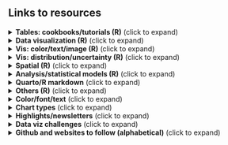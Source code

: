 ## Links to resources

<details>
  <summary><b>Tables: cookbooks/tutorials (R)</b> (click to expand)</summary>

<!-- toc -->

* [RStudio Community Table Gallery](https://www.rstudio.com/blog/rstudio-community-table-gallery/): lots of tables with #rstats code 
* [Winners of the 2022 Table Contest](https://posit.co/blog/winners-of-the-2022-table-contest/) post by Rich Iannone and Curtis Kephart
* [{gt}](https://gt.rstudio.com/), [{gtExtras}](https://jthomasmock.github.io/gtExtras/) packages
  * [Making Beautiful Tables with {gt}](https://www.youtube.com/watch?v=z0UGmMOxl-c) video by Richard Iannone, RStudio
  * [{gt} Intendo Game Data Project Walkthrough](https://www.youtube.com/watch?v=aPRVzk9pvno) video by Richard Iannone, RStudio
  * {gt} tables ([1](https://twitter.com/thomas_mock/status/1478485656552812549), [2](https://twitter.com/thomas_mock/status/1454213303065096200), [3](https://twitter.com/thomas_mock/status/1440352188102942721), [4](https://twitter.com/thomas_mock/status/1437792802495139852), [5](https://twitter.com/thomas_mock/status/1442541043019390982)) by Thomas Mock
  * {gt} tables using #TidyTuesday data | RStudio: [Digital Publications](https://twitter.com/riannone/status/1511387252903010305), [Crosswords](https://twitter.com/rstudio/status/1529138398849810432), [Eurovision](https://twitter.com/kierisi/status/1534204134215548928) by [Jesse Mostipak](https://twitter.com/kierisi/status/1512798946778886144) and Richard Iannone
  * [3MW (Spice up your tables)](https://alberts-newsletter.beehiiv.com/p/3mw-spice-up-tables), [3MW (Images, Icons and ggplots in tables)](https://alberts-newsletter.beehiiv.com/p/3mw-images-icons-ggplot-tables), [3MW (Arranging {gt} tables)](https://alberts-newsletter.beehiiv.com/p/arranging-gt-tables) and background color gradient [code](https://twitter.com/rappa753/status/1585345561980387328) by Albert Rapp
  * [Creating beautiful tables in R with {gt}](https://gt.albert-rapp.de/) book by Albert Rapp 
  * [Embedding custom HTML in gt tables](https://themockup.blog/posts/2020-10-31-embedding-custom-features-in-gt-tables/) by Tom Mock
  * [Getting started with {gt} tables](https://nrennie.rbind.io/blog/2022-04-21-getting-started-with-gt-tables/) by Nicola Rennie
  * [Riding tables with {gt} and {gtExtras} tutorial](https://bjnnowak.netlify.app/2021/10/04/r-beautiful-tables-with-gt-and-gtextras/) by Benjamin Nowak 
  *  RStudio table contest tutorial from [Kaustav Sen (2020)](https://rpubs.com/kaustav/table_contest_2020), [Jack Davison (2021)](https://rpubs.com/JackDavison/gt-openair) 
  * [The grammar of tables in python (pandas) and R (gt)](https://karbartolome.quarto.pub/the-grammar-of-tables/) by Karina Bartolomé 
* [{reactable}](https://glin.github.io/reactable/), [{reactablefmtr}](https://kcuilla.github.io/reactablefmtr/) packages
    * [{reactablefmtr} cookbook](https://kcuilla.github.io/reactablefmtr/articles/reactablefmtr_cookbook.html) by Kyle Cuilla
    * Data viz recreation ([1](https://twitter.com/kc_analytics/status/1563594941665665029), [2](https://twitter.com/kc_analytics/status/1564248716323725315)) using {reactablefmtr} by Kyle Cuilla
    * #TidyTuesday tables ([1](https://twitter.com/schmid_07/status/1480915022041788418), [2](https://twitter.com/schmid_07/status/1488596892242124800)) by Bill Schmid
    * #TidyTuesday Axios Harris Poll [table](https://twitter.com/geokaramanis/status/1532662340826583040) by Georgios Karamanis
    * [Using reactable in #TidyTuesday CHAT dataset - World Energy Production](https://jvelezmagic.com/blog/2022-07-23-tidituesday-2022-29/) by Jesús Vélez Santiago
    * [U.S. Gas Prices Visualized](https://github.com/kcuilla/USgasprices) by Kyle Cuilla ([Twitter thread on tables in tooltip](https://twitter.com/kc_analytics/status/1572261687419445248))
* [How to Make Beautiful Tables in R](https://rfortherestofus.com/2019/11/how-to-make-beautiful-tables-in-r/) by David Keyes 
* [Table built in {ggplot2}](https://twitter.com/tanya_shapiro/status/1571891744844972032), [ggplot part 2: sparklines](https://twitter.com/tanya_shapiro/status/1584616721251725312) and [#TidyTuesday FIFA World Cup table](https://twitter.com/tanya_shapiro/status/1598387029171228674) by Tanya Shapiro
  * [Recreation](https://twitter.com/rappa753/status/1586395447714717696/photo/1) of [Tanya Shapiro's ggplot table](https://twitter.com/tanya_shapiro/status/1584616721251725312) in {gt} by Albert Rapp 
* [Interactive Tooltip Tables](https://twitter.com/kc_analytics/status/1576256004638941185): how to add {gt}/{gtExtras} and {kableExtra} tables to {ggiraph} tooltips by Kyle Cuilla   

<!-- toc -->
 
<!-- tocstop -->
   
</details>      
    
<details>
  <summary><b>Data visualization (R)</b> (click to expand)</summary>

<!-- toc --> 
* Collection/list   
   * [R for Data Science (2e)](https://r4ds.hadley.nz/) written by Hadley Wickham, Mine Çetinkaya-Rundel, and Garrett Grolemund
   * [{ggplot2} extensions](https://exts.ggplot2.tidyverse.org/gallery/)  
   * [Awesome ggplot2](https://github.com/erikgahner/awesome-ggplot2) A curated list of awesome ggplot2 tutorials, packages.. by Erik Gahner Larsen @erikgahner
   * [Graphic Design with #ggplot2](https://twitter.com/CedScherer/status/1559989331644882944) and [Collection of ggplot2 tutorials](https://twitter.com/CedScherer/status/1441126976870252548?s=20) by Cédric Scherer
   * List of R resources [thread](https://twitter.com/rappa753/status/1623713353754644480) by Albert Rapp 
   * [The R Graph Gallery](https://r-graph-gallery.com/) and [dataviz-inspiration.com](https://www.dataviz-inspiration.com/) by Yan Holtz ([introductory thread](https://twitter.com/R_Graph_Gallery/status/1610265460469006337) and [resources thread](https://twitter.com/R_Graph_Gallery/status/1613201849590366212))
   * [@WeAreRLadies](https://twitter.com/WeAreRLadies)'s [Tips/ideas/analysis](https://github.com/emitanaka/wearerladies) 
   * [@WeAreRLadies](https://twitter.com/WeAreRLadies): data visualisations and "enhanced" reproducible outputs posts [Day 1](https://twitter.com/WeAreRLadies/status/1597355466329292800), [Day 2](https://twitter.com/WeAreRLadies/status/1597692873612328968), [Day 3](https://twitter.com/WeAreRLadies/status/1598087858644025345), [Day 4](https://twitter.com/WeAreRLadies/status/1598442597630021634), [Day 5](https://twitter.com/WeAreRLadies/status/1598695390580248576) and [Day 6](https://twitter.com/WeAreRLadies/status/1599095497196707841) by Cara Thompson 
  * [Anything Is Plotsible](https://github.com/tashapiro/anything-is-plotsible) materials and resources by Tanya Shapiro and R-Ladies Abuja
* Tutorials/tips       
   * [A Quick How-To On Labelling Bar Graphs In Ggplot2](https://www.cedricscherer.com/2021/07/05/a-quick-how-to-on-labelling-bar-graphs-in-ggplot2/) by Cédric Scherer   
   * [Art from code](https://art-from-code.netlify.app/) by Danielle Navarro, generative art workshop notes from #RStudioConf2022 
   * [Bullet Chart Variants in R](https://themockup.blog/posts/2020-11-29-bullet-chart-variants-in-r/index.html#create-a-legend) by Thomas Mock 
   * [Bullet chart in ggplot](https://twitter.com/tanya_shapiro/status/1628804725675069440) by Tanya Shapiro
   * [Connected scatterplot with two corresponding line charts](https://twitter.com/rappa753/status/1616512082954039296) code by Albert Rapp
   * [Cool Word Clouds in R](https://spencerschien.info/post/data_viz_how_to/dense_word_clouds/) by Spencer Schien
   * [Create an Extended Dumbbell Plot in R with ggplot2](https://toebr.github.io/ggplot2_extended_dumbbell_plot_tutorial/) by Tobias Stalder
   * [Create an interactive graph with the {ggiraph} package](https://bjnnowak.netlify.app/2022/01/07/r-who-grows-what/) by Benjamin Nowak  
   * [Creating and using custom ggplot2 themes](https://themockup.blog/posts/2020-12-26-creating-and-using-custom-ggplot2-themes/) by Thomas Mock
   * [Creating flowcharts with {ggplot2}](https://nrennie.rbind.io/blog/2022-06-06-creating-flowcharts-with-ggplot2/) by Nicola Rennie
   * [Creating interactive visualizations with {ggiraph} (with or without Shiny)](https://albert-rapp.de/posts/ggplot2-tips/17_ggiraph/17_ggiraph.html) by Albert Rapp 
   * [Creating “Super” Radar Plots with ggplot2](https://rpubs.com/tshapiro/super-radar-plots) by Tanya Shapiro 
   * [Curvy arrows in #Rstats plots](https://twitter.com/jschwabish/status/1613175754728022017) thread by Jon Schwabish
   * [Designing #TidyTuesday visualisations for mobile (with Quarto)](https://nrennie.rbind.io/blog/2022-08-16-designing-tidytuesday-visualisations-for-mobile-with-quarto/) by Nicola Rennie 
   * [Easily create sector and series of circles charts using Cartesian coordinates and ggplot2 with {ggtricks}](https://www.abdoulblog.com/posts/2023-05-31_ggtricks-intro/) by Abdoul ISSA BIDA
   * [Efficiency and Consistency: Automate Subset Graphics with ggplot2 and purrr](https://www.cedricscherer.com/2023/07/05/efficiency-and-consistency-automate-subset-graphics-with-ggplot2-and-purrr/) by Cédric Scherer
   * [Exploring other ggplot2 geoms](https://ivelasq.rbind.io/blog/other-geoms/) by Isabella Velásquez
   * [Ordering fill colour and removing white space](https://twitter.com/cararthompson/status/1600852528056471554) in waffle::geom_waffle by Cara Thompson
   * [ggplot Wizardry Hands-On](https://www.google.com/search?q=ggplot+wizardry&oq=ggplot+wizar&aqs=chrome.1.69i57j0i512.3869j0j4&sourceid=chrome&ie=UTF-8) by Cédric Scherer     
   * [Horror Movies](https://github.com/tashapiro/horror-movies) ggplot2 workshop by Tanya Shapiro ([tweet](https://twitter.com/tanya_shapiro/status/1580638749687676930))
   * [How to recreate Pew opinion graphs with ggplot2 in R](https://rforpoliticalscience.com/2022/06/02/recreate-pew-opinion-graphs-with-ggplot-in-r/) by R for Political Science 
   * [Increasing the Flexibility and Robustness of Plots in ggplot2](https://meghan.rbind.io/blog/plot-robustness/) by Meghan Hall 
   * [Line chart with small multiple](https://r-graph-gallery.com/web-line-chart-small-multiple-all-group-greyed-out.html) by Gilbert Fontana on R Graph Gallery
   * [Storytelling in ggplot using rounded rectangles](https://albert-rapp.de/posts/ggplot2-tips/11_rounded_rectangles/11_rounded_rectangles.html) by Albert Rapp 
   * [Variations on a ggtheme: Applying a unifying aesthetic to your plots](https://www.cararthompson.com/talks/nhsr2022-ggplot-themes/) by Cara Thompson
* Facets/legends/axes
  * [Aligning Your Axes](https://rfortherestofus.com/2022/07/align-axes/) by Cara Thompson 
  * [Combining inset plots with facets using ggplot](https://clarewest.github.io/blog/post/2019-08-27-combining-inset-plots-with-facets-using-ggplot/) by Clare West
  * [coord_cartesian() with a combination of ylim and clip = "off"](https://twitter.com/_ansgar/status/1573599564258545664) by Ansgar Wolsing @_ansgar 
  * [Customize the axis scales for individual ggplot facets](https://genchanghsu.github.io/ggGallery/posts/2021-09-11-post-7-customize-the-axis-scales-for-individual-facets/) by Gen-Chang Hsu 
  * [Expansion for discrete scale](https://github.com/ch-bu/ggplot2-fundamentals/blob/main/cheatsheets/09_ggplot2_fundamentals_cheatsheet_expansion_discrete.pdf) by Christian Burkhart  
  * [Hybrid map: Chloropleth X Time series](https://bjnnowak.netlify.app/2021/09/28/r-hybrid-map-chlorpleth-x-time-series/) by Benjamin Nowak 
  * [Reordering and facetting for ggplot2](https://juliasilge.com/blog/reorder-within/) using reorder_within() by Julia Silge
  * Facets with connecting lines [graphic](https://twitter.com/issa_madjid/status/1577401265050353666/photo/1) by Abdoul Madjid
  * [Changing Glyph in legend in ggplot2](https://www.emilhvitfeldt.com/post/changing-glyph-in-ggplot2/) by Emil Hvitfeldt
  * @FilmicAesthetic's [Collection of ggplot2 legend key shapes](https://twitter.com/FilmicAesthetic/status/1537535639100567555)
  * [Long color bar](https://twitter.com/rappa753/status/1610667515381702657) legend in ggplot2 by Albert Rapp
* Recreations
  * [Recreate - Sankey flow chart](https://www.emilhvitfeldt.com/post/2018-03-20-recreate-sankey-flow-chart/) by Emil Hvitfeldt
  * [Recreating the New York Times COVID-19 Spiral Graph](https://bydata.github.io/nyt-corona-spiral-chart/) by Ansgar Wolsing
  * [Starting 2022 Off With A Fairly Complex {ggplot2} Recreation Plot](https://rud.is/b/2022/01/04/starting-2022-off-with-a-fairly-complex-ggplot2-recreation-plot/) by Bob Rudis
  * [NYTimes map recreation](https://twitter.com/tanya_shapiro/status/1546520567980892160) by Tanya Shapiro
  * [Leo line chart](https://twitter.com/tanya_shapiro/status/1565029412428562433) by Tanya Shapiro
  * [Leo line chart with gradient](https://twitter.com/kustav_sen/status/1565256414381355008) by Kaustav Sen
  * [The Economist's lollipop chart in ggplot](https://twitter.com/tanya_shapiro/status/1634214864435462146) by Tanya Shapiro
  * [Creating a cracked egg plot using {ggplot2} in R](https://nrennie.rbind.io/blog/cracked-egg-plot-ggplot2/) by Nicola Rennie
 <!-- toc -->
 
<!-- tocstop -->
</details> 

<details>
  <summary><b>Vis: color/text/image (R)</b> (click to expand)</summary>

<!-- toc --> 
* Color
  * [Beautifully Annotated: Enhancing your ggplots with Text](https://www.cararthompson.com/talks/rl-cambridge-beautifully-annotated/) by Cara Thompson and R-Ladies Cambridge
  * [Center continuous palettes in ggplot2](https://www.emilhvitfeldt.com/post/2019-05-21-center-continuous-palettes-in-ggplot2/) by Emil Hvitfeldt
  * [Comprehensive list of color palettes in r](https://github.com/EmilHvitfeldt/r-color-palettes) by Emil Hvitfeldt
  * [Custom colour palettes for {ggplot2}](https://www.jumpingrivers.com/blog/custom-colour-palettes-for-ggplot2/) by Nicola Rennie
  * [Custom colour scales for {ggplot2}](https://nrennie.rbind.io/talks/rladies-cambridge-ggplot2-colours/) slides by Nicola Rennie in RLadies
  * [How to use multiple colour scales in ggplot with {ggnewscale}](https://gradientdescending.com/how-to-use-multiple-color-scales-in-ggplot-with-ggnewscale/) by Dan Oehm
  * [Palatable Palettes: Five tips for creating and applying bespoke colour schemes](https://www.cararthompson.com/talks/nhsr2022-palatable-palettes/) by Cara Thompson
  * [Plot RGB satellite imagery in true-color with ggplot2 in R](https://medium.com/@tobias.stalder.geo/plot-rgb-satellite-imagery-in-true-color-with-ggplot2-in-r-10bdb0e4dd1f) by Tobias Stalder
  * [Use prismatic with after_scale() for finer control of colors in ggplot2](https://www.emilhvitfeldt.com/post/2020-03-06-use-prismatic-with-after_scale-for-finer-control-of-colors-in-ggplot2/) by Emil Hvitfeldt
* Text  
  * [{geomtextpath}](https://github.com/AllanCameron/geomtextpath) R package by Allan Cameron for writing text on a path in ggplot2, [example](https://twitter.com/rappa753/status/1610305082679234562) from Albert Rapp
  * [{gradienttext}](https://github.com/samiaab1990/gradienttext) R package by Samia for creating gradient text labels on ggplot graphs
  * [Alt Text in R: Plots, Reports, and Shiny](https://www.jumpingrivers.com/blog/accessibility-alt-text-in-r/) by Nicola Rennie in Jumping Rivers
  * [Easy to read text with ggfx::with_outer_glow()](https://twitter.com/cararthompson/status/1611389044847697920) thread by Cara Thompson
  * [How to use Fonts and Icons in ggplot](https://albert-rapp.de/post/2022-03-04-fonts-and-icons/) Albert Rapp
  * Level Up Your Labels: Tips and Tricks for Annotating Plots [poster](https://www.cararthompson.com/talks/user2022) and [Twitter thread](https://twitter.com/cararthompson/status/1539662527499337728) by Cara Thompson 
  * [Quick and easy ways to deal with long labels in ggplot2](https://www.andrewheiss.com/blog/2022/06/23/long-labels-ggplot/) by Andrew Heiss
  * [Text customization with {ggplot2}](https://bjnnowak.netlify.app/2021/09/05/r-changing-plot-fonts/) by Benjamin Nowak 
  * [Understanding text size and resolution in ggplot2](https://www.christophenicault.com/post/understand_size_dimension_ggplot2/) by Christophe Nicault
  * Materials on annotations and color ([1](https://www.cararthompson.com/talks/colour-and-annotations/), [2](https://twitter.com/cararthompson/status/1588905430092517377), [3](https://www.cararthompson.com/talks/rmedicine2023-workshop/)) by Cara Thompson
* Image
  * [Add a semi-transparent overlay to an image with {magick}](https://themockup.blog/posts/2022-06-22-magick-overlay/) by Tom Mock 
  * Crop images to circles: [cropcircles package](https://twitter.com/danoehm/status/1568900056421650433) by Dan Ohm; [Thread](https://twitter.com/tanya_shapiro/status/1547238091781455875) on circle crop images by Tanya Shapiro 
  * [Plotting Points as Images in ggplot](https://themockup.blog/posts/2020-10-11-embedding-images-in-ggplot/) by Thomas Mock 
  * [Relative coordinates or NPC in ggplot2](https://www.christophenicault.com/post/npc_ggplot2/) by Christophe Nicault   
  * [Using thumbnails in ggplot2](https://twitter.com/quite_grey/status/1486294048151326726) by not quite my grey @quite_grey  
  * [Documented approach](https://twitter.com/dickie_roper) to recreating images/photos on continous spirals (or other shapes) in #rstats with #ggplot2 by Chris @dickie_roper  

 <!-- toc -->
 
<!-- tocstop -->
</details> 

<details>
  <summary><b>Vis: distribution/uncertainty (R)</b> (click to expand)</summary>

<!-- toc --> 
* Distributions 
  * [{ggdist}](https://github.com/mjskay/ggdist) R package and [articles](https://mjskay.github.io/ggdist/index.html) by Matthew Kay, {ggdist} [3.2.0](https://mjskay.github.io/ggdist/news/index.html#ggdist-320) highlights Twitter [thread](https://twitter.com/mjskay/status/1549570149497323520)
  * [ggdist: Make a Raincloud Plot to Visualize Distribution in ggplot2](https://www.r-bloggers.com/2021/07/ggdist-make-a-raincloud-plot-to-visualize-distribution-in-ggplot2/) by Business Science in R bloggers  
  * {gghalves} [vignette](https://erocoar.github.io/gghalves/) by Frederik Tiedemann
  * Beeswarm chart with circle packing in [Bee Swarm Charts in R](https://aryntoombs.github.io/tutorials/beeswarm.html) by Aryn Toombs (h/t [@geokaramanis](https://twitter.com/geokaramanis/status/1665379431651717125))
  * [Beyond Bar and Box Plots](https://z3tt.github.io/beyond-bar-and-box-plots/) by Cédric Scherer
  * Nicola Rennie's [twitter post](https://twitter.com/nrennie35/status/1514996175753125888) for #30DayChartChallenge #Day15 
  * [Visualising distributions with raincloud plots (and how to create them with ggplot2)](https://www.cedricscherer.com/2021/06/06/visualizing-distributions-with-raincloud-plots-and-how-to-create-them-with-ggplot2/) by Cédric Scherer
  * [Visualizing distributions and uncertainty using ggdist](https://www.mjskay.com/presentations/rstudio-conf-2022-talk.pdf) slides by Matthew Kay from #rstudioconf2022
* Uncertainty 
  * [16 Visualizing uncertainty](https://clauswilke.com/dataviz/visualizing-uncertainty.html) in [Fundamentals of Data Visualization book by Claus O. Wilke](https://clauswilke.com/dataviz/)
  * A biased tour of uncertainty visualization zoo by Matthew Kay ([slides](https://www.mjskay.com/presentations/tapestry2018-uncertainty.pdf), [YT video](https://www.youtube.com/watch?v=E1kSnWvqCw0&t=1780s))
  * Tidydata and Bayesian analysis making uncertainty visualization fun by Matthew Kay ([slides](https://www.mjskay.com/presentations/openvisconf2018-bayes-uncertainty-2.pdf), [YT video](https://www.youtube.com/watch?v=vqzO-9LSoG4&t=2s))
  * [Uncertainty Examples](https://github.com/mjskay/uncertainty-examples) by Matthew Kay 
  * [Visualizing the Uncertainty in Data](https://flowingdata.com/2018/01/08/visualizing-the-uncertainty-in-data/) by Nathan Yau @flowingdata
 <!-- toc -->
 
<!-- tocstop -->
</details>   

<details>
  <summary><b>Spatial (R)</b> (click to expand)</summary>

<!-- toc --> 
  * [A curated list](https://github.com/marcosci/awesome-rayshader-rayrender) of awesome rayshader and rayrender resources and shiny things by Marco Sciaini @shinysci 
  * [A shaded relief map in a tweet](https://twitter.com/researchremora/status/1576640047180181504) by flotsam @researchremora
  * [A US map in a tweet](https://twitter.com/kyle_e_walker/status/1576232908968558593) by Kyle Walker @kyle_e_walker
  * [Bertin R Package](https://twitter.com/BjnNowak/status/1660605200137175042): easily transform choropleth maps into valued points by Benjamin Nowak
  * [Create spatial square/hexagon grids and count points inside in R with sf](https://urbandatapalette.com/post/2021-08-tessellation-sf/) by Kenneth Wong
  * [Creating High-Quality 3D Visuals with Rayshader](https://spencerschien.info/post/data_viz_how_to/high_quality_rayshader_visuals/) by Spencer Schien
  * [Explore the hidden secrets of urban layouts with #rstats](https://twitter.com/shinysci/status/1656284290198433792) ([gist](https://gist.github.com/marcosci/2a26e936c007e58493bf5fc8a2c25209)) by Marco Sciaini @shinysci
  * [Geocomputation with R’s guide to reproducible spatial data analysis](https://twitter.com/jakub_nowosad/status/1587106672383762434) by Jakub Nowosad
  * [geocompx](https://geocompx.org/): home for all of our resources on reproducible geographic data analysis, modeling, and visualization with open source software
  * [Geographic Data Science with R: Visualizing and Analyzing Environmental Change](https://bookdown.org/mcwimberly/gdswr-book/) by Michael C. Wimberly
  * [Group-wise spatial data analysis](https://twitter.com/kyle_e_walker/status/1559568087942172673) thread by Kyle Walker @kyle_e_walker
  * [Inverse-distance weighted smoothing](https://twitter.com/nrennie35/status/1612740418206306310) dataviz and thread by Nicola Rennie
  * [Making crisp spike maps with R](https://www.youtube.com/watch?v=qTDf5VVnjMM) by Milos Popovic
  * [Making maps with R](https://www.paulamoraga.com/tutorial-maps/) by Paula Moraga, KAUST 
  * [Manipulating Simple Feature Geometries](https://r-spatial.github.io/sf/articles/sf3.html#affine-transformations) by Edzer Pebesma
  * [Map Africa using OSM data in R](https://twitter.com/milos_agathon/status/1588565316648329217) by Milos Popovic
  * [Map city expandsion in R](https://twitter.com/milos_agathon/status/1648809318026813442) by Milos Popovic
  * [Mapping isochrones in {ggplot2}](https://jamiehudson.netlify.app/post/) by Jamie Hudson 
  * [Mapping OSM and satellite data with terra in R](https://milospopovic.net/mapping-raster-files-with-terra-in-r/) by Milos Popovic
  * Mix and match regular geoms with `geom_sf()` [thread](https://twitter.com/ClausWilke/status/1275938314055561216) by Claus Wilke @ClausWilke
  * [Pattern-based spatial analysis with {motif}](https://twitter.com/jakub_nowosad/status/1575105118311047168) by Jakub Nowosad
  * [R packages for visualising spatial data](https://nrennie.rbind.io/blog/2022-12-17-r-packages-for-visualising-spatial-data/) by Nicola Rennie
  * [Route finding (sfnetwork vignettes)](https://twitter.com/quite_grey/status/1411785842520203266) by not quite my grey @quite_grey
  * [Short tutorial on how to create small spatial multiples with #rstats](https://twitter.com/shinysci/status/1541119104395780096) by Marco Sciaini @shinysci  
  * [Spatial Data Sources in R](https://ecodynizw.github.io/posts/r-spatial-data/) by Cédric Scherer on Ecological Dynamics
  * [Spatial resampling for #TidyTuesday and the #30DayMapChallenge](https://www.google.com/url?sa=t&rct=j&q=&esrc=s&source=web&cd=&cad=rja&uact=8&ved=2ahUKEwjBwqzRo8P6AhUIxhoKHfULAtYQFnoECAwQAQ&url=https%3A%2F%2Fjuliasilge.com%2Fblog%2Fmap-challenge%2F&usg=AOvVaw3Tu9w1J9rjPcCLrnDCZ3Cd) by Julia Silge
  * [Rayshader Portraits](https://github.com/Pecners/rayshader_portraits) repo by Spencer Schien @MrPecners
  * [Recordings of #geospatial tutorials from the OpenGeoHub Summer School 2022](https://github.com/Nowosad/OGH_summer_school_2022) by Jakub Nowosad 
  * [An Introduction to GIS](https://bjnnowak.github.io/gis/) by Benjamin Nowak
 <!-- toc -->
 
<!-- tocstop -->
</details>  

<details>
  <summary><b>Analysis/statistical models (R)</b> (click to expand)</summary>
<!-- toc --> 

* Analysis
  * [Analysis of the voting patterns with widyr](https://twitter.com/juliasilge/status/1532862734487785474) by Julia Silge
  * [JABSTB: Statistical Design and Analysis of Experiments with R](https://tjmurphy.github.io/jabstb/) by TJ Murphy PhD
  * [Network analysis with {tidygraph}](https://bjnnowak.netlify.app/2021/09/30/r-network-analysis-with-tidygraph/) by Benjamin Nowak 
  * [PCA with tidyverse](https://bjnnowak.netlify.app/2021/09/15/r-pca-with-tidyverse/) by Benjamin Nowak
  * [R vs Python — Live Stream Analysis](https://amitlevinson.com/blog/r-and-python/) by Amit Grinson @Amit_Levinson 
  * [Using functional analysis to model air pollution data in R](https://nrennie.rbind.io/blog/2022-11-14-using-functional-analysis-to-model-air-pollution-data-in-r/) by Nicola Rennie
  * [Good Coding Practices for Data Analysts](https://www.heatherturner.net/talks/nhs-r2022/#1) by Heather Turner @HeathrTurnr
  * [Four simple ways to integrate your data dictionary into your data cleaning process](https://cghlewis.com/blog/dict_clean/) by Crystal Lewis 
  * [Optimal number of clusters in cluster analysis: methods & R packages](https://twitter.com/selcukorkmaz/status/1650501705920921602) Twitter thread by @selcukorkmaz
* Statistical models/tidymodels
  * [Tidy Modeling with R](https://www.tmwr.org/) book by Max Kuhn and Julia Silge 
  * [Julia Silge's blog](https://juliasilge.com/blog/) demonstrating how to use the tidymodels packages with #TidyTuesday data
  * [Machine learning with tidymodels] slides by Julia Silge, Max Kuhn, and David Robinson, from #rstudioconf2022  
  * [ISLR tidymodels labs](https://emilhvitfeldt.github.io/ISLR-tidymodels-labs/index.html) by Emil Hvitfeldt
  * [Fitting many statistical models at once using dplyr](https://cameronpatrick.com/post/2023/06/dplyr-fitting-multiple-models-at-once/) by Cameron Patrick    
<!-- tocstop -->
</details>   
  
<details>
  <summary><b>Quarto/R markdown</b> (click to expand)</summary>
<!-- toc --> 
  
* Quarto
  * [Awesome Quarto](https://github.com/mcanouil/awesome-quarto): list of Quarto resources by Mickaël Canouil @MickaelCanouil
  * [A Quarto tip a day](https://mine-cetinkaya-rundel.github.io/quarto-tip-a-day/) ([@quarto_pub](https://twitter.com/quarto_pub)) by Mine Çetinkaya-Rundel
  * [Getting Started with Quarto](https://twitter.com/thomas_mock/status/1552611174587535360) workshop full materials by Tom Mock from #rstudioconf2022 
    * Welcome to Quarto Workshop! 2 hour webinar [video](https://www.youtube.com/watch?v=yvi5uXQMvu4) and [slides](https://jthomasmock.github.io/quarto-2hr-webinar/) by  Tom Mock, RStudio
  * [Quarto for the curious](https://thomasmock.quarto.pub/quarto-curious/#/TitleSlide) slides by Tom Mock, from Day 1 of #rstudioconf2022 
  * [Hello Quarto: Share + Collaborate + Teach + Reimagine](https://mine-cetinkaya-rundel.github.io/quarto-tip-a-day/posts/31-hello-quarto/) by Mine Çetinkaya-Rundel and Julia Stewart Lowndes, from Day 2 of #rstudioconf2022 
  * [Creating a blog with Quarto in 10 steps](https://beamilz.com/posts/2022-06-05-creating-a-blog-with-quarto/) by Beatriz Milz
  * [.qmd using python, R and Observable](https://twitter.com/hrbrmstr/status/1553043936482136065) by boB Rudis @hrbrmstr
  * [Making Slides in Quarto with reveal.js](https://meghan.rbind.io/blog/quarto-slides/) by Meghan Hall
  * [ObservableHQ JavaScript Choropleth With Data From R](https://twitter.com/hrbrmstr/status/1556308005225897984) by boB Rudis @hrbrmstr
  * [How to use Quarto for Parameterized Reporting](https://www.mm218.dev/posts/2022-08-04-how-to-use-quarto-for-parameterized-reporting/) by Mike Mahoney
  * [Quarto/RMarkdown - What’s Different?](https://twitter.com/tladeras/status/1583453425366634496) slides by Ted Laderas
  * [Intro to Quarto](https://twitter.com/ivelasq3/status/1586012119337553920) by Isabella Velásquez
  * [Searchable table of various useful Quarto tips I've collected from around the Web/social media](https://apps.machlis.com/shiny/quartotips/) by Sharon Machlis
  * [Combining R and Python with {reticulate} and Quarto](https://nrennie.rbind.io/blog/combining-r-and-python-with-reticulate-and-quarto/) by Nicola Rennie
* R Markdown
  * [Automating Sentences with R](https://twitter.com/cararthompson/status/1577623068419141632) by Cara Thompson
  * [RMarkdown for Reproducible Reporting](https://twitter.com/thomas_mock/status/1519405395177086983) by Tom Mock 
  * R Markdown Lesser-Known Tips & Tricks [#1](https://www.rstudio.com/blog/r-markdown-tips-tricks-1-rstudio-ide/), [#2](https://www.rstudio.com/blog/r-markdown-tips-tricks-2-cleaning-up-your-code/), [#3](https://www.rstudio.com/blog/r-markdown-tips-and-tricks-3-time-savers/) on [RStudio Blog](https://www.rstudio.com/blog/) by Brendan Cullen, Alison Hill and Isabella Velásquez
  * Beautiful examples of parameterized reports [thread](https://twitter.com/lisalendway/status/1579482172356202496) by Lisa Lendway
  * [11 tricks to level up your rmarkdown documents](https://eliocamp.github.io/codigo-r/en/2023/04/knitr-rmarkdown-tricks/) by Elio Campitelli  
<!-- tocstop -->
</details>   

<details>
  <summary><b>Others (R)</b> (click to expand)</summary>

<!-- toc -->  

* Code/functions
  * [Collection of functions used to wrangle data](https://github.com/Cghlewis/data-wrangling-functions/wiki) by Crystal Lewis
  * [Sharing nice code with addins and IDE tools](https://luisdva.github.io/rstats/cleaner-code/) by Luis D. Verde Arregoitia 
  * [Slides on redundant coding](https://twitter.com/ClausWilke/status/1382451822053314562) by Claus Wilke 
  * Tom Mock's [script](https://twitter.com/thomas_mock/status/1531318119016370177) to get all the functions in a #RStats package and their arguments 
  * Script to count [fonts used](https://twitter.com/geokaramanis/status/1606556048592191488) and [geoms](https://twitter.com/geokaramanis/status/1608069528197517314) by Georgios Karamanis 
  * [Helper function](https://twitter.com/tanya_shapiro/status/1610648262423330816) for writing captions with Font Awesome Brand icons by @tanya_shapiro
* Scraping 
  * [Web scraping with {rvest}](https://bjnnowak.netlify.app/2022/01/07/r-who-grows-what/) by Benjamin Nowak 
  * [Web scraping tutorial in R](https://rpubs.com/haleyepperlyfox/916671) from interactive maps using R and rvest package by Haley Epperly
  * [@shinysci's thread](https://twitter.com/shinysci/status/1541831867388858368) on how to use rstats in GitHub actions to scrape and store data online and then process it ... the rspatial way
  * [Scraping London Marathon data with {rvest}](https://nrennie.rbind.io/blog/web-scraping-rvest-london-marathon/) by Nicola Rennie
* R and Github  
  * [Automating Workflows with GitHub Actions](https://twitter.com/kc_analytics/status/1579861313186304000) by Kyle Cuilla 
  * [Deploy Flexdashboard on Github Pages with Github Actions and Docker](https://twitter.com/Rami_Krispin/status/1572570809058885633) by Rami Krispin
  * Github and RStudio: [GitHub - The Perks of Collaboration and Version Control](https://twitter.com/cosima_meyer/status/1572456682017652742) by Cosima Meyer
  * [How to Use GitHub Actions with R to Run Code Automatically](https://rfortherestofus.com/2023/05/github-actions/) by David on R for the Rest of Us
* [Setting up macOS as an R data science rig in 2023](https://ivelasq.rbind.io/blog/macos-rig/) by Isabella Velásquez  
* Some good practices for research with R [slides](https://www.good-practices.etiennebacher.com/#/title-slide) by Etienne Bacher (h/t Albert Rapp) 
* [A big list of data journalism tools and resources](https://www.databites.co.za/post/60/a-big-list-of-data-journalism-tools-and-resources) by  @alastairotter on The Outlier Data Bites
* [Data wrangling essentials: comparisons in JavaScript, Python, SQL, R, and Excel](https://observablehq.com/@observablehq/data-wrangling-translations) by Allison Horst and Paul Buffa
* [Learning Julia with #TidyTuesday and Tidier.jl](https://nrennie.rbind.io/blog/learning-julia-with-tidytuesday-tidier/) by Nicola Rennie  


 <!-- toc -->
 
<!-- tocstop -->
</details>        

<details>
  <summary><b>Color/font/text</b> (click to expand)</summary>

<!-- toc -->
* Lisa Charlotte Muth's posts on [Datawrapper Blog](https://blog.datawrapper.de/)
  * [An alternative to pink & blue: Colors for gender data](https://blog.datawrapper.de/gendercolor/)
  * [How to pick more beautiful colors for your data visualizations](https://blog.datawrapper.de/beautifulcolors/)
  * [A detailed guide to colors in data vis style guides](https://blog.datawrapper.de/colors-for-data-vis-style-guides/)
  * [What background color should your data vis have?](https://blog.datawrapper.de/background-color-of-data-visualizations/)
  * [When to use sequential and when to use diverging color scales](https://blog.datawrapper.de/diverging-vs-sequential-color-scales/)
  * [Which fonts to use for your charts and tables](https://blog.datawrapper.de/fonts-for-data-visualization/)
  * [What to consider when using text in data visualizations](https://blog.datawrapper.de/text-in-data-visualizations/)
* [List of 20 Simple, Distinct Colors](https://sashamaps.net/docs/resources/20-colors/) by Sasha Trubetskoy (h/t [Georgios Karamanis](https://twitter.com/geokaramanis))
* [Creating a Design System to Prevent Problematic Colour Pairings](https://nightingaledvs.com/data-journalism-colour-accessibility/?mc_cid=c4e145c304&mc_eid=200a21361c) by Ben Willers on [Nightingale](https://nightingaledvs.com/)
* [The misuse of colour in science communication](https://www.nature.com/articles/s41467-020-19160-7) (Crameri et al., 2020) (h/t [Benjamin Nowak](https://twitter.com/BjnNowak/status/1638915678035120128))
* [Very Peri Pantone 2022 Divergence for Data Visualization](https://nightingaledvs.com/very-peri-pantone-2022-divergence-for-data-visualization/) by Theresa-Marie Rhyne 
* [Visualizing with Text – examples from the wild](https://richardbrath.wordpress.com/2022/12/31/visualizing-with-text-examples-from-the-wild/) by Richard Brath  
<!-- toc -->
 
<!-- tocstop -->
</details> 

<details>
  <summary><b>Chart types</b> (click to expand)</summary>

<!-- toc -->  

* [Charts that work: FT visual vocabulary guide](https://www.ft.com/content/c7bb24c9-964d-479f-ba24-03a2b2df6e85)
* [Chart Suggestions - A Thought-Starter](https://extremepresentation.typepad.com/files/chart-chooser-2020.pdf) by Andrew Abela shared by [30DayChartChallenge](https://github.com/dominicroye/30DayChartChallenge_Edition2022)  
* [DataVizProject](https://datavizproject.com/)  
* [FlowingData: Chart Types](https://flowingdata.com/chart-types/) 
* [From Data to Viz](https://www.data-to-viz.com/)
* [PolicyViz: The Graphic Continuum](https://policyviz.com/2014/11/11/graphic-continuum-desktop-version/)    
* [Storytelling with Data Chart Guide](https://www.storytellingwithdata.com/chart-guide)
* [The Data Visualisation Catalogue](https://datavizcatalogue.com/index.html)
* [100.datavizproject.com](https://t.co/Ktn8Lyr80t): A single, simple dataset visualized 100 ways  

 <!-- toc -->
 
<!-- tocstop -->  
</details>  

<details>
  <summary><b>Highlights/newsletters</b> (click to expand)</summary>

<!-- toc -->  

* [The list of 2022 visualization lists](https://www.maartenlambrechts.com/2023/01/02/the-list-of-2022-visualization-lists.html): version 2022 with links to 2015-2021, by Maarten Lambrechts
* [Datawrapper Data Vis Dispatch](https://blog.datawrapper.de/category/data-vis-dispatch/): weekly, data visualizations from newsrooms and other organizations all over the world
* [R Weekly](https://rweekly.org/): Weekly updates on R tutorials, R resources, blog posts...  
* [The Moksha Roundup](https://mokshadata.studio/roundup/): weekly round up of data visualization/design/visual storytelling
* [AnyChart DataViz Weekly](https://www.anychart.com/blog/category/data-visualization-weekly/): weekly collection of Interesting Charts & Maps 
* [Navigating The Dataverse By ANNAPURANI VAIDYANATHAN](https://www.getrevue.co/profile/NavigatingTheDataverse): fortnightly newsletter on data-related news, deets on events, social media profiles to follow, real-time data to visualize, resource guides and more  
* [Albert's Newsletter](https://alberts-newsletter.beehiiv.com/): biweekly newsletter about DataViz, Shiny and Stats/Machine Learning by Albert Rapp 
* [Dataviz Universe](https://datavizuniverse.substack.com/) by Yan Holtz

 <!-- toc -->
 
<!-- tocstop -->
</details> 

<details>
  <summary><b>Data viz challenges</b> (click to expand)</summary>
   
 <!-- toc -->
   * [30DayChartChallenge 2022](https://github.com/dominicroye/30DayChartChallenge_Edition2022) ([website](https://30daychartchallenge.org/twentytwo/))
   * [30DayMapChallenge](https://github.com/tjukanovt/30DayMapChallenge) ([website](https://30daymapchallenge.com/))
   * [Map Prompt Monday](https://github.com/MapPromptMonday)
   * [TidyTuesday](https://github.com/rfordatascience/tidytuesday) weekly social data project in R from R4DS Online Learning Community
   * Collection/posts:  
      * [30DayChartChallenge 2021: rstats edition](https://github.com/dominicroye/rstats-chart-challenge-2021)
      * 30DayMapChallenge 2022 [rstats map gallery](https://david.frigge.nz/3RDayMapChallenge/maps.html) by David Friggens
      * [#30DayChartChallenge book](https://debruine.github.io/30DCC-2022/)(2022) by Lisa DeBruine
      * [30 day map challenge 2022](https://ivabrunec.github.io/30daymap.html) post by Iva Brunec
      * [30 Day Map Challenge 2022](https://nrennie.rbind.io/blog/2022-11-30-30-day-map-challenge-2022/) blog post by Nicola Rennie
      * [Another Year of #TidyTuesday](https://nrennie.rbind.io/blog/2022-12-27-another-year-of-tidytuesday/) by Nicola Rennie
      * [Explaining my favourite #TidyTuesday Projects](https://towardsdatascience.com/explaining-my-favourite-tidytuesday-projects-e44bfe988813) by Isaac Arroyo
 
<!-- tocstop -->
</details>    


<!-- toc -->

<details>
  <summary><b>Github and websites to follow (alphabetical)</b> (click to expand)</summary>

<!-- toc -->  

* Abdoul Madjid [Github](https://github.com/AbdoulMa), [website](https://www.abdoulblog.com/)
* Allison Horst [Github](https://github.com/allisonhorst/), [website](https://allisonhorst.com/) 
* Albert Rapp [website](https://albert-rapp.de/post/)
* Amit Grinson @Amit_Levinson [Github](https://github.com/AmitLevinson), [website](https://amitlevinson.com/)
* Andy Baker [Github](https://github.com/AndyABaker)
* Ansgar Wolsing [Github](https://github.com/bydata)
* Benjamin Nowak [Github](https://github.com/BjnNowak), [website](https://bjnnowak.netlify.app/) 
* Cara Thompson [Github](https://github.com/cararthompson), [website](https://www.cararthompson.com/blog.html)
* Cédric Scherer [Github](https://github.com/z3tt), [website](https://www.cedricscherer.com/)
* Charlie Gallagher [Github](https://github.com/charlie-gallagher)
* Christian Gebhard [Github](https://github.com/nucleic-acid) ,[website](https://jollydata.blog/blog.html)
* Christophe Nicault [Github](https://github.com/cnicault), [website](https://www.christophenicault.com/articles/) 
* Colin Angus [Github](https://github.com/VictimOfMaths)
* Dan @FilmicAesthetic [Github](https://github.com/filmicaesthetic)
* Daniel Oehm [website](http://gradientdescending.com/) [Github](https://github.com/doehm)
* David Schoch @schochastics [website](http://blog.schochastics.net/)
* Deepali Kank [Github](https://github.com/deepdk)
* Dr. Dominic Royé [Github](https://github.com/dominicroye), [website](https://dominicroye.github.io/en/)
* Dr Nicci Potts [Github](https://github.com/NicciPotts), [website](https://niccipotts.netlify.app/)  
* Emil Hvitfeldt [website](https://www.emilhvitfeldt.com/post/)   
* Federica Gazzelloni [Github](https://github.com/Fgazzelloni), [website](https://federicagazzelloni.netlify.app/blog/)
* Fiona Lee [Github](https://github.com/fi-lees) for #TidyTuesday data visualization walkthroughs
* Georgios Karamanis [Github](https://github.com/gkaramanis), [website](https://karaman.is/blog)
* Gilbert Fontana [Github](https://github.com/gilbertfontana)  
* Hugh Graham [Github](https://github.com/h-a-graham)
* Ícaro Bernardes [Github](https://github.com/IcaroBernardes)
* Iker Rivas-González [Github](https://github.com/rivasiker)
* Isabella Velásquez [website](https://ivelasq.rbind.io/)
* Isaac Arroyo [Github](https://github.com/isaacarroyov)
* Iva Brunec [Github](https://github.com/ivabrunec), [website](https://ivabrunec.github.io/)
* Jack Davison [Github](https://github.com/jack-davison)
* Jake Kaupp [Github](https://github.com/jkaupp)
* Jakub Nowosad [Github](https://github.com/nowosad), [website](https://jakubnowosad.com/posts.html)
* Jamie Hudson [Github](https://github.com/HudsonJamie), [website](https://jamiehudson.netlify.app/post/)
* Javier Tamayo-Leiva [Github](https://github.com/TamayoLeivaJ)
* Jenn Schilling [Github](https://github.com/jennschilling)  
* Jonathan Kitt [Github](https://github.com/KittJonathan)
* Julia Silge [website](https://juliasilge.com/blog/)
* Katie Press [website](https://kpress.dev/blog/tidy-tuesday-nyt-bestsellers/)
* Kaustav Sen [Github](https://github.com/kaustavSen)
* Kyle Walker [Github](https://github.com/walkerke)
* Kyle Cuilla [website](https://uncharteddata.netlify.app/)
* Liam Bailey [Github](https://github.com/LiamDBailey) 
* Lisa DeBruine [website](https://debruine.github.io/)
* Lisa Lendway [website](https://lisalendway.netlify.app/blog.html)
* Luis D. Verde Arregoitia [website](https://luisdva.github.io/)
* Luis Freites [Github](https://github.com/luisfrein), [website](https://luisdva.github.io/)
* Marco Sciaini @shinysci [Github](https://github.com/marcosci)  
* Margaret Siple [Github](https://github.com/mcsiple)
* Meghan Hall [website](https://meghan.rbind.io/blog/) 
* Michelle Evans [Github](https://github.com/mvevans89), [website](https://mvevans.netlify.app/blog.html)  
* Mike Mahoney [website](https://www.mm218.dev/blog.html)  
* Milos Popovic [github](https://github.com/milos-agathon) and [website](https://milospopovic.net/blog/) for map tutorials 
* Neal Grantham  [website](https://www.nsgrantham.com/graphics/)
* Near and Distant [Github](https://github.com/NearAndDistant), [website](https://nearanddistant.co.uk/)
* Nicola Rennie [Github](https://github.com/nrennie), [website](https://nrennie.rbind.io/blog/)
* not quite my grey [@quite_grey](https://twitter.com/quite_grey)
* Pablo Alvarez [Github](https://github.com/Pablo-Alvarez-Baeza)
* Richard Vogg [Github](https://github.com/richardvogg), [website](https://r-vogg-blog.netlify.app/)
* Ryan Hart [Github](https://github.com/curatedmess)  
* Samia [Github](https://github.com/samiaab1990) ,[website](http://samia.rbind.io/)  
* Shannon Pileggi [PipingHotData](https://www.pipinghotdata.com/blog.html)
* Spencer Schien [Github](https://github.com/Pecners), [website](https://spencerschien.info/)
* Tanya Shapiro [Github](https://github.com/tashapiro), [website](https://www.tanyashapiro.com/interactive-visuals)
* Thom-Ivar van Dijk [Github](https://github.com/TIvanDijk)
* Tom Mock [Github](https://github.com/jthomasmock), [The Mockup Blog](https://themockup.blog)
* Topi Tjukanov [Github](https://github.com/tjukanovt)  
* Tyler Morgan-Wall [Github](https://github.com/tylermorganwall), [website](https://www.tylermw.com/)
 
 <!-- toc -->
 
<!-- tocstop -->
</details>  
